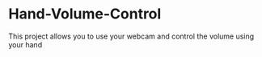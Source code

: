 # Hand-Volume-Control
This project allows you to use your webcam and control the volume using your hand 
